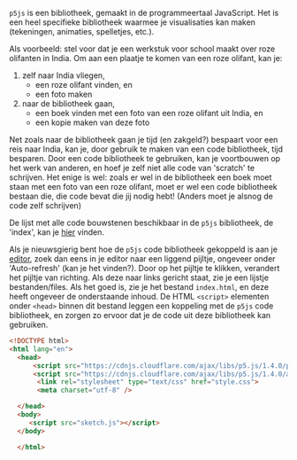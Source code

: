 <!--
## Bibliotheek
-->

`p5js` is een bibliotheek, gemaakt in de programmeertaal JavaScript. Het is een heel specifieke bibliotheek waarmee je visualisaties kan maken (tekeningen, animaties, spelletjes, etc.). 

Als voorbeeld: stel voor dat je een werkstuk voor school maakt over roze olifanten in India. Om aan een plaatje te komen van een roze olifant, kan je:
1. zelf naar India vliegen,
    - een roze olifant vinden, en
    - een foto maken
2. naar de bibliotheek gaan,
    - een boek vinden met een foto van een roze olifant uit India, en
    - een kopie maken van deze foto

Net zoals naar de bibliotheek gaan je tijd (en zakgeld?) bespaart voor een reis naar India, kan je, door gebruik te maken van een code bibliotheek, tijd besparen. 
Door een code bibliotheek te gebruiken, kan je voortbouwen op het werk van anderen, en hoef je zelf niet alle code van 'scratch' te schrijven. Het enige is wel: zoals er wel in de bibliotheek een boek moet staan met een foto van een roze olifant, moet er wel een code bibliotheek bestaan die, die code bevat die jij nodig hebt! (Anders moet je alsnog de code zelf schrijven)

De lijst met alle code bouwstenen beschikbaar in de `p5js` bibliotheek, de 'index', kan je [hier](https://p5js.org/reference/) vinden. 

Als je nieuwsgierig bent hoe de `p5js` code bibliotheek gekoppeld is aan je [editor](https://editor.p5js.org), zoek dan eens in je editor naar een liggend pijltje, ongeveer onder 'Auto-refresh' (kan je het vinden?). 
Door op het pijltje te klikken, verandert het pijltje van richting. Als deze naar links gericht staat, zie je een lijstje bestanden/files. Als het goed is, zie je het bestand `index.html`, en deze heeft ongeveer de onderstaande inhoud. De HTML `<script>` elementen onder `<head>` binnen dit bestand leggen een koppeling met de `p5js` code bibliotheek, en zorgen zo ervoor dat je de code uit deze bibliotheek kan gebruiken.
```html
<!DOCTYPE html>
<html lang="en">
  <head>
      <script src="https://cdnjs.cloudflare.com/ajax/libs/p5.js/1.4.0/p5.js"></script>
      <script src="https://cdnjs.cloudflare.com/ajax/libs/p5.js/1.4.0/addons/p5.sound.min.js"></script>
       <link rel="stylesheet" type="text/css" href="style.css">
       <meta charset="utf-8" />

  </head>
  <body>
     <script src="sketch.js"></script>
  </body>

  </html>
```

